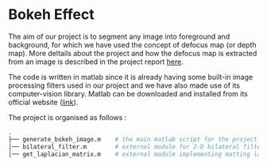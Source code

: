 # Bokeh Effect
The aim of our project is to segment any image into foreground and background, for which we have used the concept of defocus map (or depth map). More deltails about the project and how the defocus map is extracted from an image is described in the project report [here](https://github.com/ssk497/Bokeh-Effect/blob/master/Bokeh_Effect.pdf).<br>

The code is written in matlab since it is already having some built-in image processing filters used in our project and we have also made use of its computer-vision library.
Matlab can be downloaded and installed from its official website ([link](https://in.mathworks.com/downloads/web_downloads)).
<br>

The project is organised as follows : 

```bash
.
├── generate_bokeh_image.m    # the main matlab script for the project (implemented by us)
│── bilateral_filter.m        # external module for 2-D bilateral filter (used in generate_bokeh_image.m)
│── get_laplacian_matrix.m    # external module implementing matting laplacian (used in generate_bokeh_image.m) 
```

